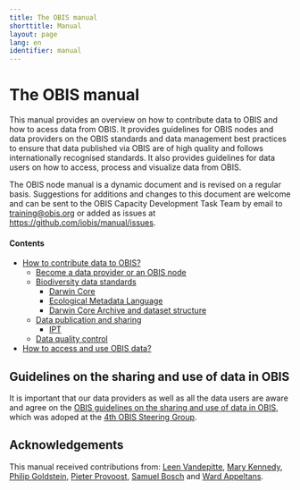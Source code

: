 ```yaml
---
title: The OBIS manual
shorttitle: Manual
layout: page
lang: en
identifier: manual
---
```


# The OBIS manual

This manual provides an overview on how to contribute data to OBIS and how to acess data from OBIS. It provides guidelines for OBIS nodes and data providers on the OBIS standards and data management best practices to ensure that data published via OBIS are of high quality and follows internationally recognised standards. It also provides guidelines for data users on how to access, process and visualize data from OBIS.

The OBIS node manual is a dynamic document and is revised on a regular basis. Suggestions for additions and changes to this document are welcome and can be sent to the OBIS Capacity Development Task Team by email to [training@obis.org](mailto:training@iobis.org) or added as issues at <https://github.com/iobis/manual/issues>. 

#### Contents

- [How to contribute data to OBIS?](contribute)
  - [Become a data provider or an OBIS node](contribute#become)
  - [Biodiversity data standards](contribute#standards)
    - [Darwin Core](darwincore)
    - [Ecological Metadata Language](eml)
    - [Darwin Core Archive and dataset structure](dataformat)
  - [Data publication and sharing](contribute#publication)
    - [IPT](ipt)
  - [Data quality control](contribute#qc)
- [How to access and use OBIS data?](access)

## Guidelines on the sharing and use of data in OBIS

It is important that our data providers as well as all the data users are aware and agree on the [OBIS guidelines on the sharing and use of data in OBIS](policy), which was adoped at the [4th OBIS Steering Group](https://obis.org/about/sg-obis-4).

## Acknowledgements

This manual received contributions from: [Leen Vandepitte](https://www.oceanexpert.net/expert/12313), [Mary Kennedy](https://www.oceanexpert.net/expert/13557), [Philip Goldstein](https://www.oceanexpert.net/expert/18051), [Pieter Provoost](https://www.oceanexpert.net/expert/26192), [Samuel Bosch](https://www.oceanexpert.net/expert/26577) and [Ward Appeltans](https://www.oceanexpert.net/expert/11770). 
